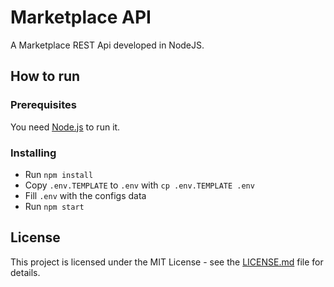# Marketplace API

A Marketplace REST Api developed in NodeJS.

## How to run

### Prerequisites

You need [Node.js](https://nodejs.org/) to run it.

### Installing

- Run `npm install`
- Copy `.env.TEMPLATE` to `.env` with `cp .env.TEMPLATE .env`
- Fill `.env` with the configs data
- Run `npm start`

## License

This project is licensed under the MIT License - see the [LICENSE.md](LICENSE.md) file for details.
